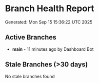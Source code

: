 # Branch Health Report
Generated: Mon Sep 15 15:36:22 UTC 2025

## Active Branches
- **main** - 11 minutes ago by Dashboard Bot

## Stale Branches (>30 days)
No stale branches found
